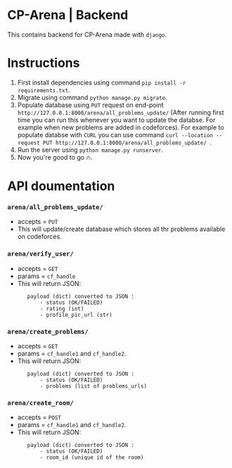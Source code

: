 # CP-Arena | Backend
This contains backend for CP-Arena made with ```django```.
# Instructions
1. First install dependencies using command ```pip install -r requirements.txt```.
2. Migrate using command ```python manage.py migrate```.
3. Populate database using ```PUT``` request on end-point ```http://127.0.0.1:8000/arena/all_problems_update/``` (After running first time you can run this whenever you want to update the databse. For example when new problems are added in codeforces). For example to populate databse with ```CURL``` you can use command ```curl --location --request PUT http://127.0.0.1:8000/arena/all_problems_update/ ```.
4. Run the server using ```python manage.py runserver```.
5. Now you're good to go 🔥.
# API doumentation
### ```arena/all_problems_update/``` 
  - accepts = ```PUT```
  - This will update/create database which stores all thr problems available on codeforces.
### ```arena/verify_user/``` 
  - accepts = ```GET```
  - params = ```cf_handle```
  - This will return JSON:
     ```
        payload (dict) converted to JSON :
            - status (OK/FAILED)
            - rating (int)
            - profile_pic_url (str)
     ```
### ```arena/create_problems/``` 
  - accepts = ```GET```
  - params = ```cf_handle1``` and ```cf_handle2```.
  - This will return JSON:
     ```
        payload (dict) converted to JSON :
            - status (OK/FAILED)
            - problems (list of problems_urls)
     ```
### ```arena/create_room/``` 
  - accepts = ```POST```
  - params = ```cf_handle1``` and ```cf_handle2```.
  - This will return JSON:
     ```
        payload (dict) converted to JSON :
            - status (OK/FAILED)
            - room_id (unique id of the room)
     ```
